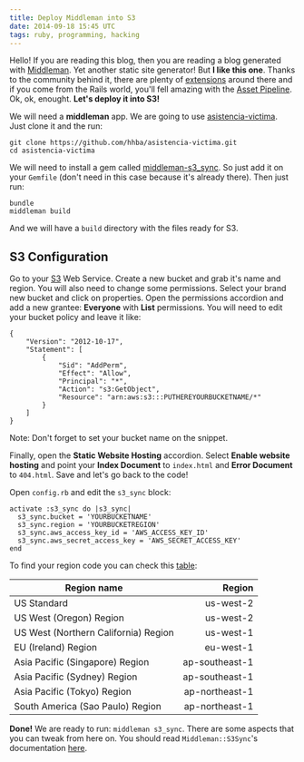 ```yaml
---
title: Deploy Middleman into S3
date: 2014-09-18 15:45 UTC
tags: ruby, programming, hacking
---
```


Hello! If you are reading this blog, then you are reading a blog generated with [Middleman](middlemanapp.com). Yet another static site generator! But **I like this one**. Thanks to the community behind it, there are plenty of [extensions](http://directory.middlemanapp.com/#/extensions/all) around there and if you come from the Rails world, you'll fell amazing with the [Asset Pipeline](http://middlemanapp.com/basics/asset-pipeline/). Ok, ok, enought. **Let's deploy it into S3!**

We will need a **middleman** app. We are going to use [asistencia-victima](https://github.com/hhba/asistencia-victima). Just clone it and the run:

    git clone https://github.com/hhba/asistencia-victima.git
    cd asistencia-victima

We will need to install a gem called [middleman-s3_sync](https://github.com/fredjean/middleman-s3_sync). So just add it on your `Gemfile` (don't need in this case because it's already there). Then just run:

    bundle
    middleman build

And we will have a `build` directory with the files ready for S3.

## S3 Configuration

Go to your [S3](https://console.aws.amazon.com/s3/home) Web Service. Create a new bucket and grab it's name and region. You will also need to change some permissions. Select your brand new bucket and click on properties. Open the permissions accordion and add a new grantee: **Everyone** with **List** permissions.  You will need to edit your bucket policy and leave it like:

    {
        "Version": "2012-10-17",
        "Statement": [
            {
                "Sid": "AddPerm",
                "Effect": "Allow",
                "Principal": "*",
                "Action": "s3:GetObject",
                "Resource": "arn:aws:s3:::PUTHEREYOURBUCKETNAME/*"
            }
        ]
    }

Note: Don't forget to set your bucket name on the snippet.

Finally, open the **Static Website Hosting** accordion. Select **Enable website hosting** and point your **Index Document** to `index.html` and **Error Document** to `404.html`. Save and let's go back to the code!

Open `config.rb` and edit the `s3_sync` block:

    activate :s3_sync do |s3_sync|
      s3_sync.bucket = 'YOURBUCKETNAME'
      s3_sync.region = 'YOURBUCKETREGION'
      s3_sync.aws_access_key_id = 'AWS_ACCESS_KEY_ID'
      s3_sync.aws_secret_access_key = 'AWS_SECRET_ACCESS_KEY'
    end


To find your region code you can check this [table](docs.aws.amazon.com/general/latest/gr/rande.html#s3_region):

| Region name                          |     Region     |
|--------------------------------------|---------------:|
| US Standard                          |  us-west-2     |
| US West (Oregon) Region              |    us-west-2   |
| US West (Northern California) Region | us-west-1      |
| EU (Ireland) Region                  | eu-west-1      |
| Asia Pacific (Singapore) Region      | ap-southeast-1 |
| Asia Pacific (Sydney) Region         | ap-southeast-1 |
| Asia Pacific (Tokyo) Region          | ap-northeast-1 |
| South America (Sao Paulo) Region     | ap-northeast-1 |

**Done!** We are ready to run: `middleman s3_sync`. There are some aspects that you can tweak from here on. You should read `Middleman::S3Sync`'s documentation [here](https://github.com/fredjean/middleman-s3_sync).
